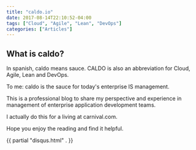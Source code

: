 ```yaml
---
title: "caldo.io"
date: 2017-08-14T22:10:52-04:00
tags: ["Cloud", "Agile", "Lean", "DevOps"]
categories: ["Articles"]
---
```


## What is caldo?

In spanish, caldo means sauce. CALDO is also an abbreviation for Cloud, Agile, Lean and DevOps.

To me: caldo is the sauce for today's enterprise IS management.

This is a professional blog to share my perspective and experience in management of enterprise application development teams.

I actually do this for a living at carnival.com.

Hope you enjoy the reading and find it helpful.


{{ partial "disqus.html" . }}
